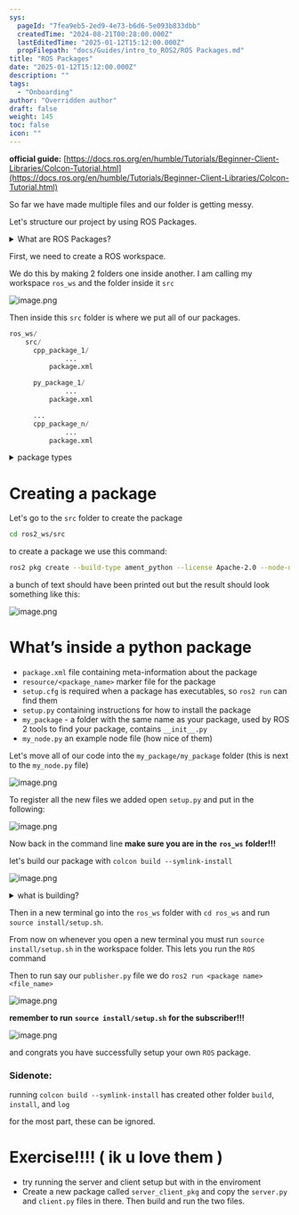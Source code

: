 ```yaml
---
sys:
  pageId: "7fea9eb5-2ed9-4e73-b6d6-5e093b833dbb"
  createdTime: "2024-08-21T00:28:00.000Z"
  lastEditedTime: "2025-01-12T15:12:00.000Z"
  propFilepath: "docs/Guides/intro_to_ROS2/ROS Packages.md"
title: "ROS Packages"
date: "2025-01-12T15:12:00.000Z"
description: ""
tags:
  - "Onboarding"
author: "Overridden author"
draft: false
weight: 145
toc: false
icon: ""
---
```


**official guide:** [https://docs.ros.org/en/humble/Tutorials/Beginner-Client-Libraries/Colcon-Tutorial.html](https://docs.ros.org/en/humble/Tutorials/Beginner-Client-Libraries/Colcon-Tutorial.html)

So far we have made multiple files and our folder is getting messy.

Let's structure our project by using ROS Packages.

<details>

<summary>What are ROS Packages?</summary>

ROS Packages are, as the name implies, packages of code that are highly sharable between ROS developers.

They consist of a folder, `package.xml` file, and source code

```python
      cpp_package_1/
		      ... imagine much code files here ..
          package.xml
```

</details>

First, we need to create a ROS workspace.

We do this by making 2 folders one inside another. I am calling my workspace `ros_ws` and the folder inside it `src`

![image.png](https://prod-files-secure.s3.us-west-2.amazonaws.com/d518164a-d88e-44d1-a4ee-3adb3bd8bce0/70706947-fd18-4537-a67b-e12946812d31/image.png?X-Amz-Algorithm=AWS4-HMAC-SHA256&X-Amz-Content-Sha256=UNSIGNED-PAYLOAD&X-Amz-Credential=ASIAZI2LB466XLZQRJE2%2F20250524%2Fus-west-2%2Fs3%2Faws4_request&X-Amz-Date=20250524T070749Z&X-Amz-Expires=3600&X-Amz-Security-Token=IQoJb3JpZ2luX2VjEEcaCXVzLXdlc3QtMiJIMEYCIQDko2oUwgfpQToDReZD0An7wsyHZkPvPrUbGJ8O3IKNVgIhAI12AXncxssq3EhQLfQiFje8HjHz%2B5YSz2Nqk8HUtVT1Kv8DCBAQABoMNjM3NDIzMTgzODA1Igw%2BCamLGVV0WkPQabEq3AOne0sItMS0goX%2B8yEl5HqcvSdWklXa4dfgfKdUrq1YS%2Fds8XD1h%2Bfsj1Rr5fEOTK5ZOba%2Flza9CWWRy%2FnpVgPvnE4aETzcfFtFhlyr7MlEjmeQBDpRrpLxaMF%2F2YB2OQL3fNDmF8IkNZIA74nEAUetp9mzQQ7EVEaZcFZTGG%2BYkLe%2BHTZM8PKlKO1F5zNpxqJ0ZyFNugp05awWjs2pMQ1ss4IKS%2BaTl1feI2zBp1HuXKRpY75ZBABK1EoVtsjy4%2B70ydnLPhcJYjMDsEUHjaJUEVVDR4ry7B%2F0wkMURyove7V6Pn7urRxYtTx1u%2B%2FFai5RlmilF6ddPc3ENaB30zYANhdF8cL%2BM5qlBm3MQy0%2BBTZK%2FMrMmuTs8D5GpNDq49J3G%2FsdgySnSGF5bKilbAqTzMBLglZZzLtGhD2%2FO65nj0z83FEKoaKywMxOMfuQV%2BT5EGwaIrNrXggXW62zmI29e%2BX%2FC%2BrcinHpF7%2F1qbMd8lCv%2F7k7FJTrnmAV8M5kJ47hNc1Hpnv%2FCOCbnZTEu7GKsPvw588JHRza0CG9VKuIS5zbeC76NIbIkjlb6%2BUlg7ewumKLTsSa6A9Lxs1wKY6%2F1BihKJtBBwP%2FZTy3VEeh90BEaRGSSLDcvmpVYzC%2F0cXBBjqkAdFAsQFP74MS7lfHmM9VqhvYPnewhaIZyfjutEVjf14Sr5nrID1vtlxO%2Bw3fMe%2F9j3mgfBhH9sLczOWDuXPkt1dN6tEJxcnsE%2Bq4Ey8WC1d7prszpePN7%2FBEN%2BQFF%2Fkp23M8ZFdg0nShwnv%2FwZcX%2FXjmOJ3tu9fjOa4b0qF%2BEQqlGzWalasly2u29IWPCUCap1lZNgdeAoXJ0BtPYjYSH5uhs2eH&X-Amz-Signature=f91d730721eb521b9af1b01155b362f8f16899374be9ba9592ddde88777e0814&X-Amz-SignedHeaders=host&x-id=GetObject)

Then inside this `src` folder is where we put all of our packages.

```python
ros_ws/
    src/
      cpp_package_1/
		      ...
          package.xml

      py_package_1/
		      ...
          package.xml

      ...
      cpp_package_n/
		      ...
          package.xml

```

<details>

<summary>package types</summary>

packages can be either `C++` or python.

the intern file structure is different for each but for this guide we will stick to creating python packages

</details>

# Creating a package

Let's go to the `src` folder to create the package

```bash
cd ros2_ws/src
```

to create a package we use this command:

```bash
ros2 pkg create --build-type ament_python --license Apache-2.0 --node-name my_node my_package
```

a bunch of text should have been printed out but the result should look something like this:

![image.png](https://prod-files-secure.s3.us-west-2.amazonaws.com/d518164a-d88e-44d1-a4ee-3adb3bd8bce0/e6cf1e3f-8512-4a3e-b131-079f800bf3e8/image.png?X-Amz-Algorithm=AWS4-HMAC-SHA256&X-Amz-Content-Sha256=UNSIGNED-PAYLOAD&X-Amz-Credential=ASIAZI2LB466XLZQRJE2%2F20250524%2Fus-west-2%2Fs3%2Faws4_request&X-Amz-Date=20250524T070749Z&X-Amz-Expires=3600&X-Amz-Security-Token=IQoJb3JpZ2luX2VjEEcaCXVzLXdlc3QtMiJIMEYCIQDko2oUwgfpQToDReZD0An7wsyHZkPvPrUbGJ8O3IKNVgIhAI12AXncxssq3EhQLfQiFje8HjHz%2B5YSz2Nqk8HUtVT1Kv8DCBAQABoMNjM3NDIzMTgzODA1Igw%2BCamLGVV0WkPQabEq3AOne0sItMS0goX%2B8yEl5HqcvSdWklXa4dfgfKdUrq1YS%2Fds8XD1h%2Bfsj1Rr5fEOTK5ZOba%2Flza9CWWRy%2FnpVgPvnE4aETzcfFtFhlyr7MlEjmeQBDpRrpLxaMF%2F2YB2OQL3fNDmF8IkNZIA74nEAUetp9mzQQ7EVEaZcFZTGG%2BYkLe%2BHTZM8PKlKO1F5zNpxqJ0ZyFNugp05awWjs2pMQ1ss4IKS%2BaTl1feI2zBp1HuXKRpY75ZBABK1EoVtsjy4%2B70ydnLPhcJYjMDsEUHjaJUEVVDR4ry7B%2F0wkMURyove7V6Pn7urRxYtTx1u%2B%2FFai5RlmilF6ddPc3ENaB30zYANhdF8cL%2BM5qlBm3MQy0%2BBTZK%2FMrMmuTs8D5GpNDq49J3G%2FsdgySnSGF5bKilbAqTzMBLglZZzLtGhD2%2FO65nj0z83FEKoaKywMxOMfuQV%2BT5EGwaIrNrXggXW62zmI29e%2BX%2FC%2BrcinHpF7%2F1qbMd8lCv%2F7k7FJTrnmAV8M5kJ47hNc1Hpnv%2FCOCbnZTEu7GKsPvw588JHRza0CG9VKuIS5zbeC76NIbIkjlb6%2BUlg7ewumKLTsSa6A9Lxs1wKY6%2F1BihKJtBBwP%2FZTy3VEeh90BEaRGSSLDcvmpVYzC%2F0cXBBjqkAdFAsQFP74MS7lfHmM9VqhvYPnewhaIZyfjutEVjf14Sr5nrID1vtlxO%2Bw3fMe%2F9j3mgfBhH9sLczOWDuXPkt1dN6tEJxcnsE%2Bq4Ey8WC1d7prszpePN7%2FBEN%2BQFF%2Fkp23M8ZFdg0nShwnv%2FwZcX%2FXjmOJ3tu9fjOa4b0qF%2BEQqlGzWalasly2u29IWPCUCap1lZNgdeAoXJ0BtPYjYSH5uhs2eH&X-Amz-Signature=5f128756175c196334575170f9e69eaad3be2f90ce1b7fe660c8c643cb782297&X-Amz-SignedHeaders=host&x-id=GetObject)

# What’s inside a python package

- `package.xml` file containing meta-information about the package
- `resource/<package_name>` marker file for the package
- `setup.cfg` is required when a package has executables, so `ros2 run` can find them
- `setup.py` containing instructions for how to install the package
- `my_package` - a folder with the same name as your package, used by ROS 2 tools to find your package, contains `__init__.py`
- `my_node.py` an example node file (how nice of them)

Let's move all of our code into the `my_package/my_package` folder (this is next to the `my_node.py` file)

![image.png](https://prod-files-secure.s3.us-west-2.amazonaws.com/d518164a-d88e-44d1-a4ee-3adb3bd8bce0/9ce58f11-0da9-4d3e-b86d-506a9685d378/image.png?X-Amz-Algorithm=AWS4-HMAC-SHA256&X-Amz-Content-Sha256=UNSIGNED-PAYLOAD&X-Amz-Credential=ASIAZI2LB466XLZQRJE2%2F20250524%2Fus-west-2%2Fs3%2Faws4_request&X-Amz-Date=20250524T070749Z&X-Amz-Expires=3600&X-Amz-Security-Token=IQoJb3JpZ2luX2VjEEcaCXVzLXdlc3QtMiJIMEYCIQDko2oUwgfpQToDReZD0An7wsyHZkPvPrUbGJ8O3IKNVgIhAI12AXncxssq3EhQLfQiFje8HjHz%2B5YSz2Nqk8HUtVT1Kv8DCBAQABoMNjM3NDIzMTgzODA1Igw%2BCamLGVV0WkPQabEq3AOne0sItMS0goX%2B8yEl5HqcvSdWklXa4dfgfKdUrq1YS%2Fds8XD1h%2Bfsj1Rr5fEOTK5ZOba%2Flza9CWWRy%2FnpVgPvnE4aETzcfFtFhlyr7MlEjmeQBDpRrpLxaMF%2F2YB2OQL3fNDmF8IkNZIA74nEAUetp9mzQQ7EVEaZcFZTGG%2BYkLe%2BHTZM8PKlKO1F5zNpxqJ0ZyFNugp05awWjs2pMQ1ss4IKS%2BaTl1feI2zBp1HuXKRpY75ZBABK1EoVtsjy4%2B70ydnLPhcJYjMDsEUHjaJUEVVDR4ry7B%2F0wkMURyove7V6Pn7urRxYtTx1u%2B%2FFai5RlmilF6ddPc3ENaB30zYANhdF8cL%2BM5qlBm3MQy0%2BBTZK%2FMrMmuTs8D5GpNDq49J3G%2FsdgySnSGF5bKilbAqTzMBLglZZzLtGhD2%2FO65nj0z83FEKoaKywMxOMfuQV%2BT5EGwaIrNrXggXW62zmI29e%2BX%2FC%2BrcinHpF7%2F1qbMd8lCv%2F7k7FJTrnmAV8M5kJ47hNc1Hpnv%2FCOCbnZTEu7GKsPvw588JHRza0CG9VKuIS5zbeC76NIbIkjlb6%2BUlg7ewumKLTsSa6A9Lxs1wKY6%2F1BihKJtBBwP%2FZTy3VEeh90BEaRGSSLDcvmpVYzC%2F0cXBBjqkAdFAsQFP74MS7lfHmM9VqhvYPnewhaIZyfjutEVjf14Sr5nrID1vtlxO%2Bw3fMe%2F9j3mgfBhH9sLczOWDuXPkt1dN6tEJxcnsE%2Bq4Ey8WC1d7prszpePN7%2FBEN%2BQFF%2Fkp23M8ZFdg0nShwnv%2FwZcX%2FXjmOJ3tu9fjOa4b0qF%2BEQqlGzWalasly2u29IWPCUCap1lZNgdeAoXJ0BtPYjYSH5uhs2eH&X-Amz-Signature=045f9f2b2e08ec01e1775b7b23e23a54fe992941c23ca0c3d235810b234da4a3&X-Amz-SignedHeaders=host&x-id=GetObject)

To register all the new files we added open `setup.py` and put in the following:

![image.png](https://prod-files-secure.s3.us-west-2.amazonaws.com/d518164a-d88e-44d1-a4ee-3adb3bd8bce0/1cd7c262-4cae-4496-9d75-c178537d24a2/image.png?X-Amz-Algorithm=AWS4-HMAC-SHA256&X-Amz-Content-Sha256=UNSIGNED-PAYLOAD&X-Amz-Credential=ASIAZI2LB466XLZQRJE2%2F20250524%2Fus-west-2%2Fs3%2Faws4_request&X-Amz-Date=20250524T070749Z&X-Amz-Expires=3600&X-Amz-Security-Token=IQoJb3JpZ2luX2VjEEcaCXVzLXdlc3QtMiJIMEYCIQDko2oUwgfpQToDReZD0An7wsyHZkPvPrUbGJ8O3IKNVgIhAI12AXncxssq3EhQLfQiFje8HjHz%2B5YSz2Nqk8HUtVT1Kv8DCBAQABoMNjM3NDIzMTgzODA1Igw%2BCamLGVV0WkPQabEq3AOne0sItMS0goX%2B8yEl5HqcvSdWklXa4dfgfKdUrq1YS%2Fds8XD1h%2Bfsj1Rr5fEOTK5ZOba%2Flza9CWWRy%2FnpVgPvnE4aETzcfFtFhlyr7MlEjmeQBDpRrpLxaMF%2F2YB2OQL3fNDmF8IkNZIA74nEAUetp9mzQQ7EVEaZcFZTGG%2BYkLe%2BHTZM8PKlKO1F5zNpxqJ0ZyFNugp05awWjs2pMQ1ss4IKS%2BaTl1feI2zBp1HuXKRpY75ZBABK1EoVtsjy4%2B70ydnLPhcJYjMDsEUHjaJUEVVDR4ry7B%2F0wkMURyove7V6Pn7urRxYtTx1u%2B%2FFai5RlmilF6ddPc3ENaB30zYANhdF8cL%2BM5qlBm3MQy0%2BBTZK%2FMrMmuTs8D5GpNDq49J3G%2FsdgySnSGF5bKilbAqTzMBLglZZzLtGhD2%2FO65nj0z83FEKoaKywMxOMfuQV%2BT5EGwaIrNrXggXW62zmI29e%2BX%2FC%2BrcinHpF7%2F1qbMd8lCv%2F7k7FJTrnmAV8M5kJ47hNc1Hpnv%2FCOCbnZTEu7GKsPvw588JHRza0CG9VKuIS5zbeC76NIbIkjlb6%2BUlg7ewumKLTsSa6A9Lxs1wKY6%2F1BihKJtBBwP%2FZTy3VEeh90BEaRGSSLDcvmpVYzC%2F0cXBBjqkAdFAsQFP74MS7lfHmM9VqhvYPnewhaIZyfjutEVjf14Sr5nrID1vtlxO%2Bw3fMe%2F9j3mgfBhH9sLczOWDuXPkt1dN6tEJxcnsE%2Bq4Ey8WC1d7prszpePN7%2FBEN%2BQFF%2Fkp23M8ZFdg0nShwnv%2FwZcX%2FXjmOJ3tu9fjOa4b0qF%2BEQqlGzWalasly2u29IWPCUCap1lZNgdeAoXJ0BtPYjYSH5uhs2eH&X-Amz-Signature=b481339bdb6bfcc202483f1f2cfc35d8fbe66fd1def28660e6b342b1ab2077ac&X-Amz-SignedHeaders=host&x-id=GetObject)

Now back in the command line **make sure you are in the** **`ros_ws`** **folder!!!**

let's build our package with `colcon build --symlink-install`

![image.png](https://prod-files-secure.s3.us-west-2.amazonaws.com/d518164a-d88e-44d1-a4ee-3adb3bd8bce0/2f2a0d27-b173-48fd-b189-5f5c0ce65619/image.png?X-Amz-Algorithm=AWS4-HMAC-SHA256&X-Amz-Content-Sha256=UNSIGNED-PAYLOAD&X-Amz-Credential=ASIAZI2LB466XLZQRJE2%2F20250524%2Fus-west-2%2Fs3%2Faws4_request&X-Amz-Date=20250524T070749Z&X-Amz-Expires=3600&X-Amz-Security-Token=IQoJb3JpZ2luX2VjEEcaCXVzLXdlc3QtMiJIMEYCIQDko2oUwgfpQToDReZD0An7wsyHZkPvPrUbGJ8O3IKNVgIhAI12AXncxssq3EhQLfQiFje8HjHz%2B5YSz2Nqk8HUtVT1Kv8DCBAQABoMNjM3NDIzMTgzODA1Igw%2BCamLGVV0WkPQabEq3AOne0sItMS0goX%2B8yEl5HqcvSdWklXa4dfgfKdUrq1YS%2Fds8XD1h%2Bfsj1Rr5fEOTK5ZOba%2Flza9CWWRy%2FnpVgPvnE4aETzcfFtFhlyr7MlEjmeQBDpRrpLxaMF%2F2YB2OQL3fNDmF8IkNZIA74nEAUetp9mzQQ7EVEaZcFZTGG%2BYkLe%2BHTZM8PKlKO1F5zNpxqJ0ZyFNugp05awWjs2pMQ1ss4IKS%2BaTl1feI2zBp1HuXKRpY75ZBABK1EoVtsjy4%2B70ydnLPhcJYjMDsEUHjaJUEVVDR4ry7B%2F0wkMURyove7V6Pn7urRxYtTx1u%2B%2FFai5RlmilF6ddPc3ENaB30zYANhdF8cL%2BM5qlBm3MQy0%2BBTZK%2FMrMmuTs8D5GpNDq49J3G%2FsdgySnSGF5bKilbAqTzMBLglZZzLtGhD2%2FO65nj0z83FEKoaKywMxOMfuQV%2BT5EGwaIrNrXggXW62zmI29e%2BX%2FC%2BrcinHpF7%2F1qbMd8lCv%2F7k7FJTrnmAV8M5kJ47hNc1Hpnv%2FCOCbnZTEu7GKsPvw588JHRza0CG9VKuIS5zbeC76NIbIkjlb6%2BUlg7ewumKLTsSa6A9Lxs1wKY6%2F1BihKJtBBwP%2FZTy3VEeh90BEaRGSSLDcvmpVYzC%2F0cXBBjqkAdFAsQFP74MS7lfHmM9VqhvYPnewhaIZyfjutEVjf14Sr5nrID1vtlxO%2Bw3fMe%2F9j3mgfBhH9sLczOWDuXPkt1dN6tEJxcnsE%2Bq4Ey8WC1d7prszpePN7%2FBEN%2BQFF%2Fkp23M8ZFdg0nShwnv%2FwZcX%2FXjmOJ3tu9fjOa4b0qF%2BEQqlGzWalasly2u29IWPCUCap1lZNgdeAoXJ0BtPYjYSH5uhs2eH&X-Amz-Signature=424e5396b77185d77ddab25b1c71dad319eac483227ce6f5df6e261e04aaf98e&X-Amz-SignedHeaders=host&x-id=GetObject)

<details>

<summary>what is building?</summary>

if you are a CS major at Rose-Hulman you will learn the answer to this in CSSE132

but TLDR; is it combines all the code files into one program that can be run easily 

</details>

Then in a new terminal go into the `ros_ws` folder with `cd ros_ws` and run `source install/setup.sh`. 

From now on whenever you open a new terminal you must run `source install/setup.sh` in the workspace folder. This lets you run the `ROS` command

Then to run say our `publisher.py` file we do `ros2 run <package name> <file_name>`

![image.png](https://prod-files-secure.s3.us-west-2.amazonaws.com/d518164a-d88e-44d1-a4ee-3adb3bd8bce0/4f4b1219-3a44-4632-aa0a-ce3471699f59/image.png?X-Amz-Algorithm=AWS4-HMAC-SHA256&X-Amz-Content-Sha256=UNSIGNED-PAYLOAD&X-Amz-Credential=ASIAZI2LB466XLZQRJE2%2F20250524%2Fus-west-2%2Fs3%2Faws4_request&X-Amz-Date=20250524T070749Z&X-Amz-Expires=3600&X-Amz-Security-Token=IQoJb3JpZ2luX2VjEEcaCXVzLXdlc3QtMiJIMEYCIQDko2oUwgfpQToDReZD0An7wsyHZkPvPrUbGJ8O3IKNVgIhAI12AXncxssq3EhQLfQiFje8HjHz%2B5YSz2Nqk8HUtVT1Kv8DCBAQABoMNjM3NDIzMTgzODA1Igw%2BCamLGVV0WkPQabEq3AOne0sItMS0goX%2B8yEl5HqcvSdWklXa4dfgfKdUrq1YS%2Fds8XD1h%2Bfsj1Rr5fEOTK5ZOba%2Flza9CWWRy%2FnpVgPvnE4aETzcfFtFhlyr7MlEjmeQBDpRrpLxaMF%2F2YB2OQL3fNDmF8IkNZIA74nEAUetp9mzQQ7EVEaZcFZTGG%2BYkLe%2BHTZM8PKlKO1F5zNpxqJ0ZyFNugp05awWjs2pMQ1ss4IKS%2BaTl1feI2zBp1HuXKRpY75ZBABK1EoVtsjy4%2B70ydnLPhcJYjMDsEUHjaJUEVVDR4ry7B%2F0wkMURyove7V6Pn7urRxYtTx1u%2B%2FFai5RlmilF6ddPc3ENaB30zYANhdF8cL%2BM5qlBm3MQy0%2BBTZK%2FMrMmuTs8D5GpNDq49J3G%2FsdgySnSGF5bKilbAqTzMBLglZZzLtGhD2%2FO65nj0z83FEKoaKywMxOMfuQV%2BT5EGwaIrNrXggXW62zmI29e%2BX%2FC%2BrcinHpF7%2F1qbMd8lCv%2F7k7FJTrnmAV8M5kJ47hNc1Hpnv%2FCOCbnZTEu7GKsPvw588JHRza0CG9VKuIS5zbeC76NIbIkjlb6%2BUlg7ewumKLTsSa6A9Lxs1wKY6%2F1BihKJtBBwP%2FZTy3VEeh90BEaRGSSLDcvmpVYzC%2F0cXBBjqkAdFAsQFP74MS7lfHmM9VqhvYPnewhaIZyfjutEVjf14Sr5nrID1vtlxO%2Bw3fMe%2F9j3mgfBhH9sLczOWDuXPkt1dN6tEJxcnsE%2Bq4Ey8WC1d7prszpePN7%2FBEN%2BQFF%2Fkp23M8ZFdg0nShwnv%2FwZcX%2FXjmOJ3tu9fjOa4b0qF%2BEQqlGzWalasly2u29IWPCUCap1lZNgdeAoXJ0BtPYjYSH5uhs2eH&X-Amz-Signature=817f205431a356ed88d5e722811842bcdce5e1a257cee5f520c9c5b1f0550c61&X-Amz-SignedHeaders=host&x-id=GetObject)

**remember to run** **`source install/setup.sh`** **for the subscriber!!!**

![image.png](https://prod-files-secure.s3.us-west-2.amazonaws.com/d518164a-d88e-44d1-a4ee-3adb3bd8bce0/02121119-dad4-49ec-8356-c956108b4243/image.png?X-Amz-Algorithm=AWS4-HMAC-SHA256&X-Amz-Content-Sha256=UNSIGNED-PAYLOAD&X-Amz-Credential=ASIAZI2LB466XLZQRJE2%2F20250524%2Fus-west-2%2Fs3%2Faws4_request&X-Amz-Date=20250524T070749Z&X-Amz-Expires=3600&X-Amz-Security-Token=IQoJb3JpZ2luX2VjEEcaCXVzLXdlc3QtMiJIMEYCIQDko2oUwgfpQToDReZD0An7wsyHZkPvPrUbGJ8O3IKNVgIhAI12AXncxssq3EhQLfQiFje8HjHz%2B5YSz2Nqk8HUtVT1Kv8DCBAQABoMNjM3NDIzMTgzODA1Igw%2BCamLGVV0WkPQabEq3AOne0sItMS0goX%2B8yEl5HqcvSdWklXa4dfgfKdUrq1YS%2Fds8XD1h%2Bfsj1Rr5fEOTK5ZOba%2Flza9CWWRy%2FnpVgPvnE4aETzcfFtFhlyr7MlEjmeQBDpRrpLxaMF%2F2YB2OQL3fNDmF8IkNZIA74nEAUetp9mzQQ7EVEaZcFZTGG%2BYkLe%2BHTZM8PKlKO1F5zNpxqJ0ZyFNugp05awWjs2pMQ1ss4IKS%2BaTl1feI2zBp1HuXKRpY75ZBABK1EoVtsjy4%2B70ydnLPhcJYjMDsEUHjaJUEVVDR4ry7B%2F0wkMURyove7V6Pn7urRxYtTx1u%2B%2FFai5RlmilF6ddPc3ENaB30zYANhdF8cL%2BM5qlBm3MQy0%2BBTZK%2FMrMmuTs8D5GpNDq49J3G%2FsdgySnSGF5bKilbAqTzMBLglZZzLtGhD2%2FO65nj0z83FEKoaKywMxOMfuQV%2BT5EGwaIrNrXggXW62zmI29e%2BX%2FC%2BrcinHpF7%2F1qbMd8lCv%2F7k7FJTrnmAV8M5kJ47hNc1Hpnv%2FCOCbnZTEu7GKsPvw588JHRza0CG9VKuIS5zbeC76NIbIkjlb6%2BUlg7ewumKLTsSa6A9Lxs1wKY6%2F1BihKJtBBwP%2FZTy3VEeh90BEaRGSSLDcvmpVYzC%2F0cXBBjqkAdFAsQFP74MS7lfHmM9VqhvYPnewhaIZyfjutEVjf14Sr5nrID1vtlxO%2Bw3fMe%2F9j3mgfBhH9sLczOWDuXPkt1dN6tEJxcnsE%2Bq4Ey8WC1d7prszpePN7%2FBEN%2BQFF%2Fkp23M8ZFdg0nShwnv%2FwZcX%2FXjmOJ3tu9fjOa4b0qF%2BEQqlGzWalasly2u29IWPCUCap1lZNgdeAoXJ0BtPYjYSH5uhs2eH&X-Amz-Signature=d4e017dec3100317a3239e9df4b7386fe856eaf34ecfe8e9bcc0bd465363db9f&X-Amz-SignedHeaders=host&x-id=GetObject)

and congrats you have successfully setup your own `ROS` package.

### Sidenote:

running `colcon build --symlink-install` has created other folder `build`, `install`, and `log`

for the most part, these can be ignored.

# Exercise!!!! ( ik u love them )

- try running the server and client setup but with in the enviroment
- Create a new package called `server_client_pkg` and copy the `server.py` and `client.py` files in there. Then build and run the two files.
